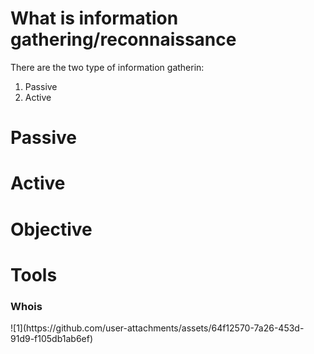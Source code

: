 <h1>What is information gathering/reconnaissance</h1>


There are the two type of information gatherin:<br>
1. Passive<br>
2. Active

<h1>Passive </h1>

<h1>Active</h1>

<h1>Objective</h1>

<h1>Tools</h1>
<h3>Whois</h3>
![1](https://github.com/user-attachments/assets/64f12570-7a26-453d-91d9-f105db1ab6ef)
<br>


